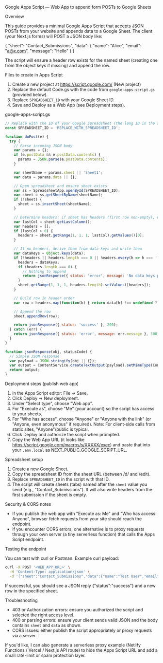 Google Apps Script — Web App to append form POSTs to Google Sheets

Overview

This guide provides a minimal Google Apps Script that accepts JSON POSTs from your website and appends data to a Google Sheet. The client (your Next.js forms) will POST a JSON body like:

{
  "sheet": "Contact_Submissions",
  "data": { "name": "Alice", "email": "a@x.com", "message": "Hello" }
}

The script will ensure a header row exists for the named sheet (creating one from the object keys if missing) and append the row.

Files to create in Apps Script

1) Create a new project at https://script.google.com/ (New project)
2) Replace the default Code.gs with the code from `google-apps-script.gs` (provided below).
3) Replace `SPREADSHEET_ID` with your Google Sheet ID.
4) Save and Deploy as a Web App (see Deployment steps).

google-apps-script.gs

```javascript
// Replace with the ID of your Google Spreadsheet (the long ID in the sheet URL)
const SPREADSHEET_ID = 'REPLACE_WITH_SPREADSHEET_ID';

function doPost(e) {
  try {
    // Parse incoming JSON body
    var params = {};
    if (e.postData && e.postData.contents) {
      params = JSON.parse(e.postData.contents);
    }

    var sheetName = params.sheet || 'Sheet1';
    var data = params.data || {};

    // Open spreadsheet and ensure sheet exists
    var ss = SpreadsheetApp.openById(SPREADSHEET_ID);
    var sheet = ss.getSheetByName(sheetName);
    if (!sheet) {
      sheet = ss.insertSheet(sheetName);
    }

    // Determine headers: if sheet has headers (first row non-empty), use them.
    var lastCol = sheet.getLastColumn();
    var headers = [];
    if (lastCol > 0) {
      headers = sheet.getRange(1, 1, 1, lastCol).getValues()[0];
    }

    // If no headers, derive them from data keys and write them
    var dataKeys = Object.keys(data);
    if (!headers || headers.length === 0 || headers.every(h => h === '')) {
      headers = dataKeys;
      if (headers.length === 0) {
        // Nothing to append
        return jsonResponse({ status: 'error', message: 'No data keys provided' }, 400);
      }
      sheet.getRange(1, 1, 1, headers.length).setValues([headers]);
    }

    // Build row in header order
    var row = headers.map(function(h) { return data[h] !== undefined ? data[h] : '' });

    // Append the row
    sheet.appendRow(row);

    return jsonResponse({ status: 'success' }, 200);
  } catch (err) {
    return jsonResponse({ status: 'error', message: err.message }, 500);
  }
}

function jsonResponse(obj, statusCode) {
  // Simple JSON response
  var payload = JSON.stringify(obj || {});
  var output = ContentService.createTextOutput(payload).setMimeType(ContentService.MimeType.JSON);
  return output;
}
```

Deployment steps (publish web app)

1. In the Apps Script editor: File → Save.
2. Click Deploy → New deployment.
3. Under "Select type", choose "Web app".
4. For "Execute as", choose "Me" (your account) so the script has access to your sheets.
5. For "Who has access", choose "Anyone" or "Anyone with the link" (or "Anyone, even anonymous" if required). Note: For client-side calls from static sites, "Anyone"/public is typical.
6. Click Deploy and authorize the script when prompted.
7. Copy the Web App URL (it looks like https://script.google.com/macros/s/XXXXX/exec) and paste that into your `.env.local` as NEXT_PUBLIC_GOOGLE_SCRIPT_URL.

Spreadsheet setup

1. Create a new Google Sheet.
2. Copy the spreadsheet ID from the sheet URL (between /d/ and /edit).
3. Replace `SPREADSHEET_ID` in the script with that ID.
4. The script will create sheets (tabs) named after the `sheet` value you send (e.g., "Contact_Submissions"). It will also write headers from the first submission if the sheet is empty.

Security & CORS notes

- If you publish the web app with "Execute as: Me" and "Who has access: Anyone", browser fetch requests from your site should reach the endpoint.
- If you encounter CORS errors, one alternative is to proxy requests through your own server (a tiny serverless function) that calls the Apps Script endpoint.

Testing the endpoint

You can test with curl or Postman. Example curl payload:

```bash
curl -X POST '<WEB_APP_URL>' \
  -H 'Content-Type: application/json' \
  -d '{"sheet":"Contact_Submissions","data":{"name":"Test User","email":"test@example.com","message":"Hello from curl","submittedAt":"2025-10-23T00:00:00Z"}}'
```

If successful, you should see a JSON reply {"status":"success"} and a new row in the specified sheet.

Troubleshooting

- 403 or Authorization errors: ensure you authorized the script and selected the right access level.
- 400 or parsing errors: ensure your client sends valid JSON and the body contains `sheet` and `data` as shown.
- CORS issues: either publish the script appropriately or proxy requests via a server.

If you'd like, I can also generate a serverless proxy example (Netlify Functions / Vercel / Next.js API route) to hide the Apps Script URL and add a small rate-limit or spam protection layer.
